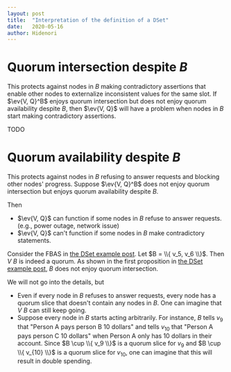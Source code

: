 ```yaml
---
layout: post
title:  "Interpretation of the definition of a DSet"
date:   2020-05-16
author: Hidenori
---
```


# Quorum intersection despite $B$
This protects against nodes in $B$ making contradictory assertions that enable other nodes to externalize inconsistent values for the same slot.
If $\ev{V, Q}^B$ enjoys quorum intersection but does not enjoy quorum availability despite $B$, then $\ev{V, Q}$ will have a problem when nodes in $B$ start making contradictory assertions.

TODO

# Quorum availability despite $B$
This protects against nodes in $B$ refusing to answer requests and blocking other nodes' progress.
Suppose $\ev{V, Q}^B$ does not enjoy quorum intersection but enjoys quorum availability despite $B$.

Then
* $\ev{V, Q}$ can function if some nodes in $B$ refuse to answer requests. (e.g., power outage, network issue)
* $\ev{V, Q}$ can't function if some nodes in $B$ make contradictory statements.

Consider the FBAS in [the DSet example post](/2020/05/16/dset-examples.html).
Let $B = \\{ v_5, v_6 \\}$.
Then $V \ B$ is indeed a quorum.
As shown in the first proposition in [the DSet example post](/2020/05/16/dset-examples.html), $B$ does not enjoy quorum intersection.

We will not go into the details, but
* Even if every node in $B$ refuses to answer requests, every node has a quorum slice that doesn't contain any nodes in $B$.
  One can imagine that $V \ B$ can still keep going.
* Suppose every node in $B$ starts acting arbitrarily.
  For instance, $B$ tells $v_9$ that "Person A pays person B 10 dollars" and tells $v_{10}$ that "Person A pays person C 10 dollars" when Person A only has 10 dollars in their account.
  Since $B \cup \\{ v_9 \\}$ is a quorum slice for $v_9$ and $B \cup \\{ v_{10} \\}$ is a quorum slice for $v_{10}$, one can imagine that this will result in double spending.

